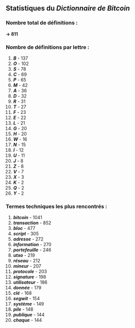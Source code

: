 ## Statistiques du *Dictionnaire de Bitcoin*

### Nombre total de définitions : 
**-> 811**

### Nombre de définitions par lettre :
1. ***B*** - 137
2. ***O*** - 102
3. ***S*** - 78
4. ***C*** - 69
5. ***P*** - 65
6. ***M*** - 42
7. ***A*** - 36
8. ***D*** - 32
9. ***R*** - 31
10. ***T*** - 27
11. ***F*** - 23
12. ***E*** - 22
13. ***L*** - 21
14. ***G*** - 20
15. ***H*** - 20
16. ***W*** - 16
17. ***N*** - 15
18. ***I*** - 12
19. ***U*** - 11
20. ***J*** - 8
21. ***Z*** - 8
22. ***V*** - 7
23. ***X*** - 3
24. ***K*** - 2
25. ***Q*** - 2
26. ***Y*** - 2

### Termes techniques les plus rencontrés :
1. ***bitcoin*** - 1041
2. ***transaction*** - 852
3. ***bloc*** - 477
4. ***script*** - 305
5. ***adresse*** - 272
6. ***information*** - 270
7. ***portefeuille*** - 246
8. ***utxo*** - 219
9. ***réseau*** - 212
10. ***mineur*** - 207
11. ***protocole*** - 203
12. ***signature*** - 198
13. ***utilisateur*** - 186
14. ***donnée*** - 179
15. ***clé*** - 168
16. ***segwit*** - 154
17. ***système*** - 149
18. ***pile*** - 148
19. ***publique*** - 144
20. ***chaque*** - 144
